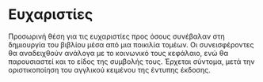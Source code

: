 # Ευχαριστίες

Προσωρινή θέση για τις ευχαριστίες προς όσους συνέβαλαν στη δημιουργία του βιβλίου μέσα από μια ποικιλία τομέων. Οι συνεισφέροντες θα αναδειχθούν ανάλογα με το κοινωνικό τους κεφάλαιο, ενώ θα παρουσιαστεί και το είδος της συμβολής τους.  Έρχεται σύντομα, μετά την οριστικοποίηση του αγγλικού κειμένου της έντυπης έκδοσης.
